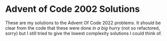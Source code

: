 # Advent of Code 2002 Solutions

These are my solutions to the Advent Of Code 2022 problems. It should be clear from the code that these were done *in a big hurry* (not so refactored, sorry) but I still tried to give the lowest complexity solutions I could think of.
